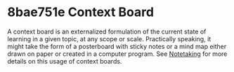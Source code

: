 # 8bae751e Context Board

A context board is an externalized formulation of the current
state of learning in a given topic, at any scope or scale. Practically
speaking, it might take the form of a posterboard with sticky notes or
a mind map either drawn on paper or created in a computer program. See
[Notetaking](1ec8f6a4_notetaking.md) for more details on this usage of 
context boards.